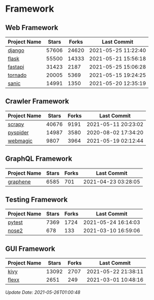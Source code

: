 # Framework

## Web Framework
| Project Name | Stars | Forks | Last Commit |
| ------------ | ----- | ----- | ----------- |
| [django](https://github.com/django/django) | 57606 | 24620 | 2021-05-25 11:22:40 |
| [flask](https://github.com/pallets/flask) | 55500 | 14333 | 2021-05-21 15:56:18 |
| [fastapi](https://github.com/tiangolo/fastapi) | 31423 | 2187 | 2021-05-25 15:06:28 |
| [tornado](https://github.com/tornadoweb/tornado) | 20005 | 5369 | 2021-05-15 19:24:25 |
| [sanic](https://github.com/sanic-org/sanic) | 14991 | 1350 | 2021-05-20 12:35:19 |

## Crawler Framework
| Project Name | Stars | Forks | Last Commit |
| ------------ | ----- | ----- | ----------- |
| [scrapy](https://github.com/scrapy/scrapy) | 40676 | 9191 | 2021-05-11 20:23:02 |
| [pyspider](https://github.com/binux/pyspider) | 14987 | 3580 | 2020-08-02 17:34:20 |
| [webmagic](https://github.com/code4craft/webmagic) | 9807 | 3964 | 2021-05-19 02:12:44 |

## GraphQL Framework
| Project Name | Stars | Forks | Last Commit |
| ------------ | ----- | ----- | ----------- |
| [graphene](https://github.com/graphql-python/graphene) | 6585 | 701 | 2021-04-23 03:28:05 |

## Testing Framework
| Project Name | Stars | Forks | Last Commit |
| ------------ | ----- | ----- | ----------- |
| [pytest](https://github.com/pytest-dev/pytest) | 7369 | 1724 | 2021-05-24 16:14:03 |
| [nose2](https://github.com/nose-devs/nose2) | 678 | 133 | 2021-03-10 16:59:06 |

## GUI Framework
| Project Name | Stars | Forks | Last Commit |
| ------------ | ----- | ----- | ----------- |
| [kivy](https://github.com/kivy/kivy) | 13092 | 2707 | 2021-05-22 21:38:11 |
| [flexx](https://github.com/flexxui/flexx) | 2651 | 249 | 2021-03-01 10:48:16 |

*Update Date: 2021-05-26T01:00:48*